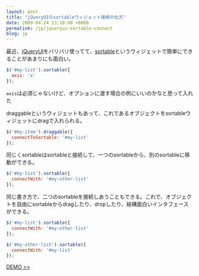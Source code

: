 ```yaml
---
layout: post
title: "jQueryUIのsortableウィジェット接続の仕方"
date: 2009-04-24 13:10:48 +0000
permalink: /jp/jqueryui-sortable-connect
blog: jp
---
```


最近、[jQueryUI](http://jqueryui.com/)をバリバリ使ってて、[sortable](http://jqueryui.com/demos/sortable/)というウィジェットで簡単にできることがあまりにも面白い。

```javascript
$('#my-list').sortable({
  axis: 'x'
});
```

`axis`は必須じゃないけど、オプションに渡す場合の例にいいのかなと思って入れた

draggableというウィジェットもあって、これであるオブジェクトをsortableウィジェットにdragで入れられる。

```javascript
$('#my-item').draggable({
  connectToSortable: '#my-list'
});
```

同じくsortableはsortableと接続して、一つのsortableから、別のsortableに移動ができる。

```javascript
$('#my-list').sortable({
  connectWith: '#my-other-list'
});
```

同じ書き方で、二つのsortableを接続しあうこともできる。これで、オブジェクトを自由にsortableからdragしたり、dropしたり、結構面白いインタフェースができる。

```javascript
$('#my-list').sortable({
  connectWith: '#my-other-list'
});

$('#my-other-list').sortable({
  connectWith: '#my-list'
});
```

<a href="http://static.ianlewis.org/prod/demos/files/sortables/index.html" target="_blank">DEMO &gt;&gt;</a>